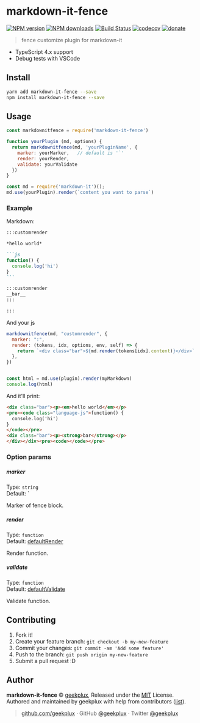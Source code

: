 # markdown-it-fence

[![NPM version](https://img.shields.io/npm/v/markdown-it-fence.svg?style=flat)](https://npmjs.com/package/markdown-it-fence) [![NPM downloads](https://img.shields.io/npm/dm/markdown-it-fence.svg?style=flat)](https://npmjs.com/package/markdown-it-fence) [![Build Status](https://img.shields.io/circleci/project/geekplux/markdown-it-fence/master.svg?style=flat)](https://circleci.com/gh/geekplux/markdown-it-fence) [![codecov](https://codecov.io/gh/geekplux/markdown-it-fence/branch/master/graph/badge.svg)](https://codecov.io/gh/geekplux/markdown-it-fence)
 [![donate](https://img.shields.io/badge/$-donate-ff69b4.svg?maxAge=2592000&style=flat)](http://donate.geekplux.com)

> fence customize plugin for markdown-it

* TypeScript 4.x support
* Debug tests with VSCode

## Install

```bash
yarn add markdown-it-fence --save
npm install markdown-it-fence --save
```

## Usage

```js
const markdownitfence = require('markdown-it-fence')

function yourPlugin (md, options) {
  return markdownitfence(md, 'yourPluginName', {
    marker: yourMarker,   // default is '`'
    render: yourRender,
    validate: yourValidate
  })
}

const md = require('markdown-it')();
md.use(yourPlugin).render(`content you want to parse`)

```

### Example

Markdown:

~~~md
:::customrender

*hello world*

```js
function() {
  console.log('hi')
}
```

:::customrender
__bar__
:::

:::
~~~

And your js

```js
markdownitfence(md, "customrender", {
  marker: ":",
  render: (tokens, idx, options, env, self) => {
    return `<div class="bar">${md.render(tokens[idx].content)}</div>`
  },
})


const html = md.use(plugin).render(myMarkdown)
console.log(html)
```

And it'll print:

```html
<div class="bar"><p><em>hello world</em></p>
<pre><code class="language-js">function() {
  console.log('hi')
}
</code></pre>
<div class="bar"><p><strong>bar</strong></p>
</div></div><pre><code></code></pre>
```


### Option params

##### marker

Type: `string`<br>
Default: `

Marker of fence block.

##### render

Type: `function`<br>
Default: [defaultRender](./src/index.js)

Render function.

##### validate

Type: `function`<br>
Default: [defaultValidate](./src/index.js)

Validate function.


## Contributing

1. Fork it!
2. Create your feature branch: `git checkout -b my-new-feature`
3. Commit your changes: `git commit -am 'Add some feature'`
4. Push to the branch: `git push origin my-new-feature`
5. Submit a pull request :D


## Author

**markdown-it-fence** © [geekplux](https://github.com/geekplux), Released under the [MIT](./LICENSE) License.<br>
Authored and maintained by geekplux with help from contributors ([list](https://github.com/geekplux/markdown-it-fence/contributors)).

> [github.com/geekplux](https://github.com/geekplux) · GitHub [@geekplux](https://github.com/geekplux) · Twitter [@geekplux](https://twitter.com/geekplux)
